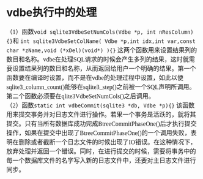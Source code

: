 # vdbe执行中的处理
<font face="微软雅黑" size="3px">

（1）函数`void sqlite3VdbeSetNumCols(Vdbe *p, int nResColumn){}`和
`int sqlite3VdbeSetColName( Vdbe *p,int idx,int var,const char *zName,void (*xDel)(void*) ){}`
这两个函数用来设置结果列的数目和名称。vdbe在处理SQL请求的时候会产生多列的结果，这时就需要设置结果列的数目和名称，从而返回给用户一个明确的结果。第一个函数要在编译时设置，而不是在vdbe的处理过程中设置，如此以便sqlite3_column_count()能够在sqlite3_step()之前被一个SQL声明所调用。第二个函数必须要在qlite3VdbeSetNumCols()之后调用。  
（2）函数`static int vdbeCommit(sqlite3 *db, Vdbe *p){}`
该函数用来提交事务并对日志文件进行操作。若果一个事务是活跃的，就将其提交。只有当所有数据库成功完成BtreeCommitPhaseOne()后才执行提交操作，如果在提交中出现了BtreeCommitPhaseOne()的一个调用失败，表明在删除或者截断一个日志文件的时候出现了IO错误。在这种情况下，放弃处理并返回一个错误。同时，在进行提交的时候，需要将事务中的每一个数据库文件的名字写入新的日志文件中，还要对主日志文件进行同步。
